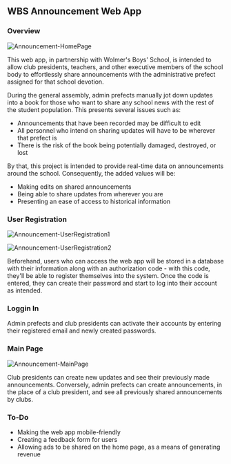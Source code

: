 ## WBS Announcement Web App

### Overview
![Announcement-HomePage](https://github.com/user-attachments/assets/39c43f62-bbf9-4f02-913f-f282871c85fc)

This web app, in partnership with Wolmer's Boys' School, is intended to allow club presidents, teachers, and other executive members of the school body to effortlessly share announcements with the administrative prefect assigned for that school devotion. 

During the general assembly, admin prefects manually jot down updates into a book for those who want to share any school news with the rest of the student population. This presents several issues such as:
* Announcements that have been recorded may be difficult to edit
* All personnel who intend on sharing updates will have to be wherever that prefect is
* There is the risk of the book being potentially damaged, destroyed, or lost

By that, this project is intended to provide real-time data on announcements around the school. Consequently, the added values will be:
* Making edits on shared announcements
* Being able to share updates from wherever you are
* Presenting an ease of access to historical information 

### User Registration
![Announcement-UserRegistration1](https://github.com/user-attachments/assets/e5662d2c-992f-4d11-9410-6f0cfcd4858f)

![Announcement-UserRegistration2](https://github.com/user-attachments/assets/0336fa93-c929-46de-a997-17334fda5051)

Beforehand, users who can access the web app will be stored in a database with their information along with an authorization code - with this code, they'll be able to register themselves into the system. Once the code is entered, they can create their password and start to log into their account as intended.

### Loggin In

Admin prefects and club presidents can activate their accounts by entering their registered email and newly created passwords.

### Main Page
![Announcement-MainPage](https://github.com/user-attachments/assets/a6508399-dd55-4050-b6d8-27898720c0cb)

Club presidents can create new updates and see their previously made announcements. Conversely, admin prefects can create announcements, in the place of a club president, and see all previously shared announcements by clubs.

### To-Do
* Making the web app mobile-friendly
* Creating a feedback form for users
* Allowing ads to be shared on the home page, as a means of generating revenue
